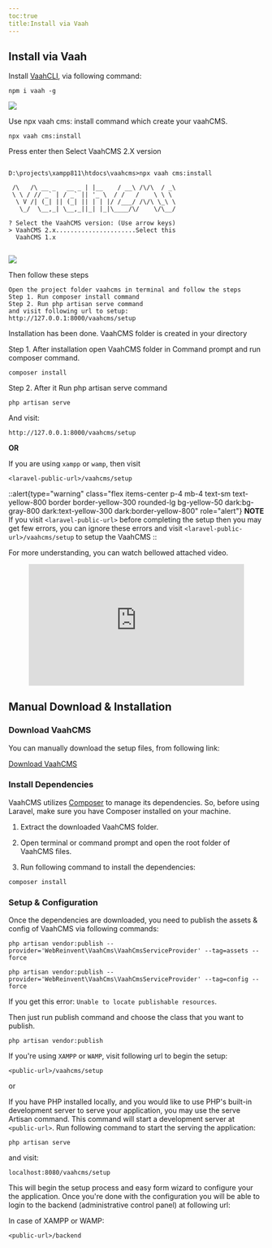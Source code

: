 ```yaml
---
toc:true
title:Install via Vaah
---
```



## Install via Vaah

Install [VaahCLI](https://vaah.dev/cli), via following command:


```shell
npm i vaah -g
```
<img src="/images/vaahcms-two/Installation/cli.png">




Use npx vaah cms: install command which create your vaahCMS.
```shell
npx vaah cms:install
```
Press enter then Select VaahCMS 2.X version
```shell

D:\projects\xampp811\htdocs\vaahcms>npx vaah cms:install

 /\   /\ __ _   __ _ | |__    / __\ /\/\  / _\
 \ \ / // _` | / _` || '_ \  / /   /    \ \ \
  \ V /| (_| || (_| || | | |/ /___/ /\/\ \_\ \
   \_/  \__,_| \__,_||_| |_|\____/\/    \/\__/

? Select the VaahCMS version: (Use arrow keys)
> VaahCMS 2.x......................Select this
  VaahCMS 1.x
  
```




<img src="/images/vaahcms-two/Installation/npx_vaah_cms.png">

Then follow these steps

```shell
Open the project folder vaahcms in terminal and follow the steps
Step 1. Run composer install command
Step 2. Run php artisan serve command
and visit following url to setup:
http://127.0.0.1:8000/vaahcms/setup
```

Installation has been done. VaahCMS folder is created in your directory

Step 1.
After installation open VaahCMS folder in Command prompt and run composer command.
```shell
composer install
```

Step 2. After it Run php artisan serve command

```shell
php artisan serve
```

And visit:

```http request
http://127.0.0.1:8000/vaahcms/setup
```
**OR**

If you are using `xampp` or `wamp`, then visit

```http request
<laravel-public-url>/vaahcms/setup
```
::alert{type="warning" class="flex items-center p-4 mb-4 text-sm text-yellow-800 border border-yellow-300 rounded-lg bg-yellow-50 dark:bg-gray-800 dark:text-yellow-300 dark:border-yellow-800" role="alert"} 
**NOTE**   
If you visit `<laravel-public-url>` before completing the setup then you may get few errors, you can ignore these errors and visit `<laravel-public-url>/vaahcms/setup` to setup the VaahCMS
::

For more understanding, you can watch bellowed attached video.
<figure class="video_container">
<iframe src="https://www.youtube.com/embed/XbiOveXPeHQ?autoplay=1&mute=1" title="how to create vaahcms setup" frameborder="0" allowfullscreen="true" style="width: 100%; aspect-ratio: 16/9;"> </iframe>
</figure>


## Manual Download & Installation

### Download VaahCMS

You can manually download the setup files, from following link:

[Download VaahCMS](https://github.com/webreinvent/vaahcms-ready/archive/master.zip)

### Install Dependencies

VaahCMS utilizes [Composer](https://getcomposer.org/) to manage its dependencies. So, before using Laravel, make sure you have Composer installed on your machine.

1. Extract the downloaded VaahCMS folder.

2. Open terminal or command prompt and open the root folder of VaahCMS files.

3. Run following command to install the dependencies:

```shell
composer install
```

   

### Setup & Configuration

Once the dependencies are downloaded, you need to publish the assets & config of VaahCMS via following commands:

```shell
php artisan vendor:publish --provider='WebReinvent\VaahCms\VaahCmsServiceProvider' --tag=assets --force
```

```shell
php artisan vendor:publish --provider='WebReinvent\VaahCms\VaahCmsServiceProvider' --tag=config --force
```

If you get this error: `Unable to locate publishable resources`.

Then just run publish command and choose the class that you want to publish.

```shell
php artisan vendor:publish
```


If you're using `XAMPP` or `WAMP`, visit following url to begin the setup:

```http request
<public-url>/vaahcms/setup
```

or

If you have PHP installed locally, and you would like to use PHP's built-in development server to serve your application, you may use the serve Artisan command. This command will start a development server at `<public-url>`. Run following command to start the serving the application:

```shell
php artisan serve
```

and visit:

```http request
localhost:8080/vaahcms/setup
```


This will begin the setup process and easy form wizard to configure your the application. Once you're done with the configuration you will be able to login to the backend (administrative control panel) at following url:

In case of XAMPP or WAMP:

```http request
<public-url>/backend
```
